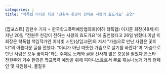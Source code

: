 ```yaml
---
categories: j
title: "학폭협 이지흔 회장 ‘전원주·한강이 전하는 사랑의 효도가요’ 출연"
---
```

[잡포스트] 김현수 기자 = 한국학교폭력예방협의회(이하 학폭협) 이지흔 회장(48세)이 지난 20일 "전원주 한강이 전하는 사랑의 효도가요"에 출연했다고 26일 밝혔다.이날 이회장은 학폭협 책임작가인 이삭빛 시인(상임고문)의 저서 "가슴으로 만난 사람은 꽃이다"의 아름다운 글을 전했다. “머리가 아닌 따뜻한 가슴으로 살기를 바란다”며 ‘가슴으로 만난 사람은 모두 꽃이다"라는 주제로 노래와 글을 선사해 많은 호응을 얻었다.톱스타 전원주와 가수 한강은 학교폭력 예방을 위해 피아니스트로서 무료 재능나눔과 거리 캠페인 및 자원봉사, 물질후